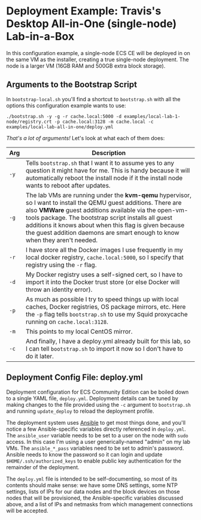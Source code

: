 # Deployment Example: Travis's Desktop All-in-One (single-node) Lab-in-a-Box
In this configuration example, a single-node ECS CE will be deployed in on the same VM as the installer, creating a true single-node deployment. The node is a larger VM (16GB RAM and 500GB extra block storage).

## Arguments to the Bootstrap Script
In `bootstrap-local.sh` you'll find a shortcut to `bootstrap.sh` with all the options this configuration example wants to use:

```
./bootstrap.sh -y -g -r cache.local:5000 -d examples/local-lab-1-node/registry.crt -p cache.local:3128 -m cache.local -c examples/local-lab-all-in-one/deploy.yml
```

_That's a lot of arguments!_  Let's look at what each of them does:

| Arg | Description |
| ---- | ----------- |
| `-y` | Tells `bootstrap.sh` that I want it to assume yes to any question it might have for me. This is handy because it will automatically reboot the install node if it the install node wants to reboot after updates. |
| `-g` | The lab VMs are running under the **kvm-qemu** hypervisor, so I want to install the QEMU guest additions. There are also **VMWare** guest additions available via the open-vm-tools package. The bootstrap script installs all guest additions it knows about when this flag is given because the guest addition daemons are smart enough to know when they aren't needed. |
| `-r` | I have store all the Docker images I use frequently in my local docker registry, `cache.local:5000`, so I specify that registry using the `-r` flag. |
| `-d` | My Docker registry uses a self-signed cert, so I have to import it into the Docker trust store (or else Docker will throw an identity error). |
| `-p` | As much as possible I try to speed things up with local caches, Docker registries, OS package mirrors, etc. Here the `-p` flag tells `bootstrap.sh` to use my Squid proxycache running on `cache.local:3128`. |
| `-m` | This points to my local CentOS mirror. |
| `-c` | And finally, I have a deploy.yml already built for this lab, so I can tell `bootstrap.sh` to import it now so I don't have to do it later. |

## Deployment Config File: deploy.yml
Deployment configuration for ECS Community Edition can be boiled down to a single YAML file, `deploy.yml`.  Deployment details can be tuned by making changes to the file provided using the `-c` argument to `bootstrap.sh` and running `update_deploy` to reload the deployment profile.

The deployment system uses [Ansible](https://github.com/ansible/ansible) to get most things done, and you'll notice a few Ansible-specific variables directly referenced in `deploy.yml`.   The `ansible_user` variable needs to be set to a user on the node with `sudo` access.  In this case I'm using a user generically-named "admin" on my lab VMs.  The `ansible_*_pass` variables need to be set to admin's password.  Ansible needs to know the password so it can login and update `$HOME/.ssh/authorized_keys` to enable public key authentication for the remainder of the deployment.

The `deploy.yml` file is intended to be self-documenting, so most of its contents should make sense: we have some DNS settings, some NTP settings, lists of IPs for our data nodes and the block devices on those nodes that will be provisioned, the Ansible-specific variables discussed above, and a list of IPs and netmasks from which management connections will be accepted.
